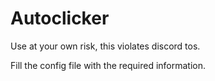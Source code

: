 # Autoclicker
Use at your own risk, this violates discord tos.

Fill the config file with the required information.
